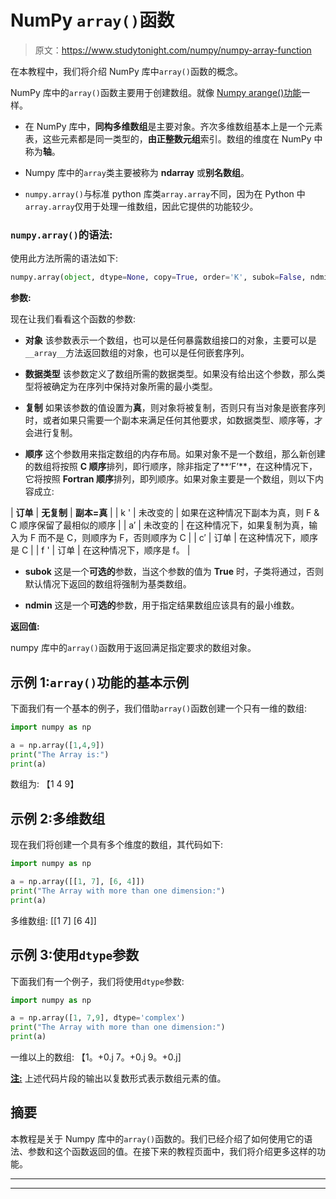 # NumPy `array()`函数

> 原文：<https://www.studytonight.com/numpy/numpy-array-function>

在本教程中，我们将介绍 NumPy 库中`array()`函数的概念。

NumPy 库中的`array()`函数主要用于创建数组。就像 [Numpy arange()功能](https://www.studytonight.com/numpy/numpy-arange-function)一样。

*   在 NumPy 库中，**同构多维数组**是主要对象。齐次多维数组基本上是一个元素表，这些元素都是同一类型的，**由正整数元组**索引。数组的维度在 NumPy 中称为**轴**。

*   Numpy 库中的`array`类主要被称为 **ndarray** 或**别名数组**。

*   `numpy.array()`与标准 python 库类`array.array`不同，因为在 Python 中`array.array`仅用于处理一维数组，因此它提供的功能较少。

### `numpy.array()`的语法:

使用此方法所需的语法如下:

```py
numpy.array(object, dtype=None, copy=True, order='K', subok=False, ndmin=0) 
```

**参数:**

现在让我们看看这个函数的参数:

*   **对象**
    该参数表示一个数组，也可以是任何暴露数组接口的对象，主要可以是`__array__`方法返回数组的对象，也可以是任何嵌套序列。

*   **数据类型**
    该参数定义了数组所需的数据类型。如果没有给出这个参数，那么类型将被确定为在序列中保持对象所需的最小类型。

*   **复制**
    如果该参数的值设置为**真**，则对象将被复制，否则只有当对象是嵌套序列时，或者如果只需要一个副本来满足任何其他要求，如数据类型、顺序等，才会进行复制。

*   **顺序**
    这个参数用来指定数组的内存布局。如果对象不是一个数组，那么新创建的数组将按照 **C 顺序**排列，即行顺序，除非指定了**‘F’**，在这种情况下，它将按照 **Fortran 顺序**排列，即列顺序。如果对象主要是一个数组，则以下内容成立:

| **订单** | **无复制** | **副本=真** |
| k ' | 未改变的 | 如果在这种情况下副本为真，则 F & C 顺序保留了最相似的顺序 |
| a′ | 未改变的 | 在这种情况下，如果复制为真，输入为 F 而不是 C，则顺序为 F，否则顺序为 C |
| c′ | 订单 | 在这种情况下，顺序是 C |
| f ' | 订单 | 在这种情况下，顺序是 f。 |

*   **subok**
    这是一个**可选的**参数，当这个参数的值为 **True** 时，子类将通过，否则默认情况下返回的数组将强制为基类数组。

*   **ndmin**
    这是一个**可选的**参数，用于指定结果数组应该具有的最小维数。

**返回值:**

numpy 库中的`array()`函数用于返回满足指定要求的数组对象。

## 示例 1:`array()`功能的基本示例

下面我们有一个基本的例子，我们借助`array()`函数创建一个只有一维的数组:

```py
import numpy as np  

a = np.array([1,4,9])  
print("The Array is:")
print(a)
```

数组为:
【1 4 9】

## 示例 2:多维数组

现在我们将创建一个具有多个维度的数组，其代码如下:

```py
import numpy as np  

a = np.array([[1, 7], [6, 4]])  
print("The Array with more than one dimension:")
print(a)
```

多维数组:
[[1 7]
[6 4]]

## 示例 3:使用`dtype`参数

下面我们有一个例子，我们将使用`dtype`参数:

```py
import numpy as np  

a = np.array([1, 7,9], dtype='complex')  
print("The Array with more than one dimension:")
print(a)
```

一维以上的数组:
【1。+0.j 7。+0.j 9。+0.j]

<u>**注:**</u> 上述代码片段的输出以复数形式表示数组元素的值。

## 摘要

本教程是关于 Numpy 库中的`array()`函数的。我们已经介绍了如何使用它的语法、参数和这个函数返回的值。在接下来的教程页面中，我们将介绍更多这样的功能。

* * *

* * *